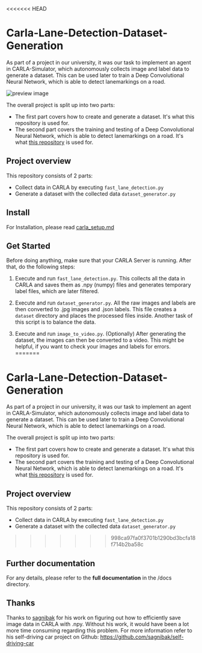 <<<<<<< HEAD

# Carla-Lane-Detection-Dataset-Generation
As part of a project in our university, it was our task to implement an agent in CARLA-Simulator, which autonomously collects image and label data to generate a dataset.
This can be used later to train a Deep Convolutional Neural Network, which is able to detect lanemarkings on a road.

![preview image](docs/carla.jpg "carla")

The overall project is split up into two parts:

- The first part covers how to create and generate a dataset. It's what this repository is used for. 
- The second part covers the training and testing of a Deep Convolutional Neural Network, which is able to detect lanemarkings on a road. It's what [this repository](https://github.com/Glutamat42/Ultra-Fast-Lane-Detection) is used for.

## Project overview
This repository consists of 2 parts:
- Collect data in CARLA by executing `fast_lane_detection.py`
- Generate a dataset with the collected data `dataset_generator.py`

## Install
For Installation, please read [carla_setup.md](https://github.com/Glutamat42/Carla-Lane-Detection-Dataset-Generation/blob/master/docs/source/howto/carla_setup.md)

## Get Started

Before doing anything, make sure that your CARLA Server is running. 
After that, do the following steps:

1. Execute and run `fast_lane_detection.py`. 
This collects all the data in CARLA and saves them as .npy (numpy) files and generates temporary label files, which are later filtered. 

2. Execute and run `dataset_generator.py`. 
All the raw images and labels are then converted to .jpg images and .json labels. This file creates a `dataset` directory and places the processed files inside. Another task of this script is to balance the data.

3. Execute and run `image_to_video.py`.  (Optionally)
After generating the dataset, the images can then be converted to a video. This might be helpful, if you want to check your images and labels for errors.
=======
# Carla-Lane-Detection-Dataset-Generation
As part of a project in our university, it was our task to implement an agent in CARLA-Simulator, which autonomously collects image and label data to generate a dataset.
This can be used later to train a Deep Convolutional Neural Network, which is able to detect lanemarkings on a road.

The overall project is split up into two parts:

- The first part covers how to create and generate a dataset. It's what this repository is used for. 
- The second part covers the training and testing of a Deep Convolutional Neural Network, which is able to detect lanemarkings on a road. It's what [this repository](https://github.com/Glutamat42/Ultra-Fast-Lane-Detection) is used for.

## Project overview
This repository consists of 2 parts:
- Collect data in CARLA by executing `fast_lane_detection.py`
- Generate a dataset with the collected data `dataset_generator.py`
>>>>>>> 998ca97fa0f3701b1290bd3bcfa18f714b2ba58c

## Further documentation
For any details, please refer to the **full documentation** in the /docs directory.

## Thanks
Thanks to [sagnibak](https://github.com/sagnibak) for his work on figuring out how to efficiently save image data in CARLA with .npy. Without his work, it would have been a lot more time consuming regarding this problem. For more information refer to his self-driving car project on Github: https://github.com/sagnibak/self-driving-car